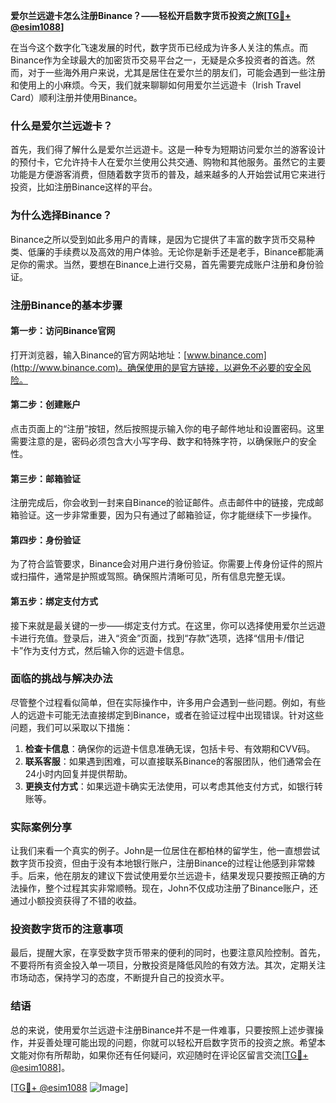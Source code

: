 **爱尔兰远遊卡怎么注册Binance？——轻松开启数字货币投资之旅[[TG💪+ @esim1088](https://t.me/s/esim1088)]**

在当今这个数字化飞速发展的时代，数字货币已经成为许多人关注的焦点。而Binance作为全球最大的加密货币交易平台之一，无疑是众多投资者的首选。然而，对于一些海外用户来说，尤其是居住在爱尔兰的朋友们，可能会遇到一些注册和使用上的小麻烦。今天，我们就来聊聊如何用爱尔兰远遊卡（Irish Travel Card）顺利注册并使用Binance。

### 什么是爱尔兰远遊卡？

首先，我们得了解什么是爱尔兰远遊卡。这是一种专为短期访问爱尔兰的游客设计的预付卡，它允许持卡人在爱尔兰使用公共交通、购物和其他服务。虽然它的主要功能是方便游客消费，但随着数字货币的普及，越来越多的人开始尝试用它来进行投资，比如注册Binance这样的平台。

### 为什么选择Binance？

Binance之所以受到如此多用户的青睐，是因为它提供了丰富的数字货币交易种类、低廉的手续费以及高效的用户体验。无论你是新手还是老手，Binance都能满足你的需求。当然，要想在Binance上进行交易，首先需要完成账户注册和身份验证。

### 注册Binance的基本步骤

#### 第一步：访问Binance官网

打开浏览器，输入Binance的官方网站地址：[www.binance.com](http://www.binance.com)。确保使用的是官方链接，以避免不必要的安全风险。

#### 第二步：创建账户

点击页面上的“注册”按钮，然后按照提示输入你的电子邮件地址和设置密码。这里需要注意的是，密码必须包含大小写字母、数字和特殊字符，以确保账户的安全性。

#### 第三步：邮箱验证

注册完成后，你会收到一封来自Binance的验证邮件。点击邮件中的链接，完成邮箱验证。这一步非常重要，因为只有通过了邮箱验证，你才能继续下一步操作。

#### 第四步：身份验证

为了符合监管要求，Binance会对用户进行身份验证。你需要上传身份证件的照片或扫描件，通常是护照或驾照。确保照片清晰可见，所有信息完整无误。

#### 第五步：绑定支付方式

接下来就是最关键的一步——绑定支付方式。在这里，你可以选择使用爱尔兰远遊卡进行充值。登录后，进入“资金”页面，找到“存款”选项，选择“信用卡/借记卡”作为支付方式，然后输入你的远遊卡信息。

### 面临的挑战与解决办法

尽管整个过程看似简单，但在实际操作中，许多用户会遇到一些问题。例如，有些人的远遊卡可能无法直接绑定到Binance，或者在验证过程中出现错误。针对这些问题，我们可以采取以下措施：

1. **检查卡信息**：确保你的远遊卡信息准确无误，包括卡号、有效期和CVV码。
2. **联系客服**：如果遇到困难，可以直接联系Binance的客服团队，他们通常会在24小时内回复并提供帮助。
3. **更换支付方式**：如果远遊卡确实无法使用，可以考虑其他支付方式，如银行转账等。

### 实际案例分享

让我们来看一个真实的例子。John是一位居住在都柏林的留学生，他一直想尝试数字货币投资，但由于没有本地银行账户，注册Binance的过程让他感到非常棘手。后来，他在朋友的建议下尝试使用爱尔兰远遊卡，结果发现只要按照正确的方法操作，整个过程其实非常顺畅。现在，John不仅成功注册了Binance账户，还通过小额投资获得了不错的收益。

### 投资数字货币的注意事项

最后，提醒大家，在享受数字货币带来的便利的同时，也要注意风险控制。首先，不要将所有资金投入单一项目，分散投资是降低风险的有效方法。其次，定期关注市场动态，保持学习的态度，不断提升自己的投资水平。

### 结语

总的来说，使用爱尔兰远遊卡注册Binance并不是一件难事，只要按照上述步骤操作，并妥善处理可能出现的问题，你就可以轻松开启数字货币的投资之旅。希望本文能对你有所帮助，如果你还有任何疑问，欢迎随时在评论区留言交流[[TG💪+ @esim1088](https://t.me/s/esim1088)]。

[[TG💪+ @esim1088](https://t.me/s/esim1088) ![Image](https://i.postimg.cc/4NQfJmqS/Snipaste-2025-05-13-00-14-12.png)]